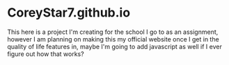 # CoreyStar7.github.io
This here is a project I'm creating for the school I go to as an assignment, however I am planning on making this my official website once I get in the quality of life features in, maybe I'm going to add javascript as well if I ever figure out how that works?
